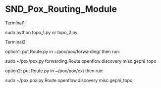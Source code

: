# SND_Pox_Routing_Module 

Terminal1: 

sudo python topo_1.py or topo_2.py

Terminal2:

option1: put Route.py in ~/pox/pox/forwarding/ then run:

sudo ~/pox/pox.py forwarding.Route openflow.discovery misc.gephi_topo

option2: put Route.py in ~/pox/pox/ext then run:

sudo ~/pox pox.py Route openflow.discovery misc.gephi_topo

